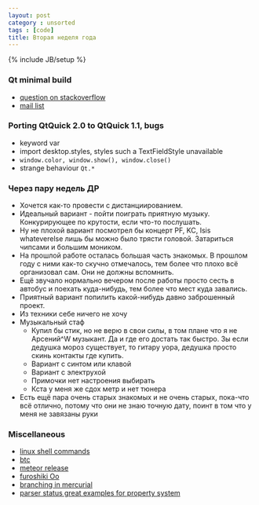 ```yaml
---
layout: post
category : unsorted
tags : [code]
title: Вторая неделя года
---
```

{% include JB/setup %}

### Qt minimal build
- [question on stackoverflow](http://stackoverflow.com/questions/450455/minimal-qt-executable-size)
- [mail list](http://lists.trolltech.com/qt-interest/2007-08/thread00675-0.html)

### Porting QtQuick 2.0 to QtQuick 1.1, bugs
- keyword var
- import desktop.styles, styles such a TextFieldStyle unavailable
- `window.color, window.show(), window.close()`
- strange behaviour `Qt.*`

### Через пару недель ДР
- Хочется как-то провести с дистанциированием.
- Идеальный вариант - пойти поиграть приятную музыку. Конкурирующее по крутости, если что-то послушать.
- Ну не плохой вариант посмотрел бы концерт PF, KC, Isis whateverelse лишь бы можно было трясти головой. Затариться чипсами и большим моником.
- На прошлой работе осталась большая часть знакомых. В прошлом году с ними как-то скучно отмечалось, тем более что плохо всё организовал сам. Они не должны вспомнить.
- Ещё звучало нормально вечером после работы просто сесть в автобус и поехать куда-нибудь, тем более что мест куда завались.
- Приятный вариант попилить какой-нибудь давно заброшенный проект.
- Из техники себе ничего не хочу
- Музыкальный стаф
    - Купил бы стик, но не верю в свои силы, в том плане что я не Арсений^W музыкант. Да и где его достать так быстро. Зы если дедушка мороз существует, то гитару уора, дедушка просто скинь контакты где купить.
    - Вариант с синтом или клавой
    - Вариант с электрухой
    - Примочки нет настроения выбирать
    - Кста у меня же сдох метр и нет тюнера
- Есть ещё пара очень старых знакомых и не очень старых, пока-что всё отлично, потому что они не знаю точную дату, поинт в том что у меня не завязаны руки


### Miscellaneous
- [linux shell commands](http://clippy.in/b/YJLM9W)
- [btc](http://techcrunch.com/2013/01/07/bitpay-banks-500k-in-angel-investment-to-become-paypal-for-bitcoin-already-has-2100-businesses-on-board/)
- [meteor release](http://meteor.com/blog/2012/01/07/meteor-053-deployment-settings-minimongo-spark-accounts)
- [furoshiki Oo](http://en.wikipedia.org/wiki/Furoshiki)
- [branching in mercurial](http://stevelosh.com/blog/2009/08/a-guide-to-branching-in-mercurial/)
- [parser status great examples for property system](http://doc-snapshot.qt-project.org/5.0/qtqml/qqmlparserstatus.html)
